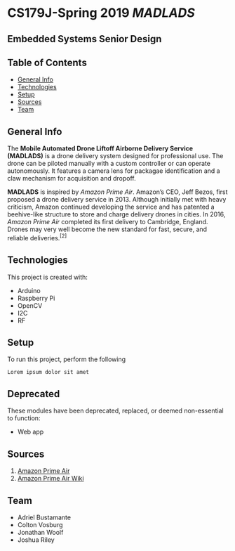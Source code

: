 # CS179J-Spring 2019 *MADLADS*
## Embedded Systems Senior Design

## Table of Contents
* [General Info](#general-info)
* [Technologies](#technologies)
* [Setup](#setup)
* [Sources](#sources)
* [Team](#team)

## General Info
The **Mobile Automated Drone Liftoff Airborne Delivery Service (MADLADS)** is a drone delivery system designed for professional use. The drone can be piloted manually with a custom controller or can operate autonomously. It features a camera lens for packagae identification and  a claw mechanism for acquisition and dropoff.

**MADLADS** is inspired by *Amazon Prime Air*. Amazon’s CEO, Jeff Bezos, first proposed a drone delivery service in 2013. Although initially met with heavy criticism, Amazon continued developing the service and has patented a beehive-like structure to store and charge delivery drones in cities. In 2016, *Amazon Prime Air* completed its first delivery to Cambridge, England. Drones may very well become the new standard for fast, secure, and reliable deliveries.<sup>[2]</sup>


## Technologies
This project is created with:

* Arduino
* Raspberry Pi
* OpenCV
* I2C
* RF

## Setup
To run this project, perform the following

```
Lorem ipsum dolor sit amet
```

## Deprecated
These modules have been deprecated, replaced, or deemed non-essential to function:

* Web app

## Sources

1) [Amazon Prime Air](https://www.amazon.com/b?node=8037720011&ref_=aa_art_btn&pf_rd_r=PBCHPHZ7294P1HN8JWA7&pf_rd_p=c507fba8-5301-4f03-8293-6be2bb6cc10b)
2) [Amazon Prime Air Wiki](https://en.wikipedia.org/wiki/Amazon_Prime_Air)

## Team

* Adriel Bustamante
* Colton Vosburg
* Jonathan Woolf
* Joshua Riley
